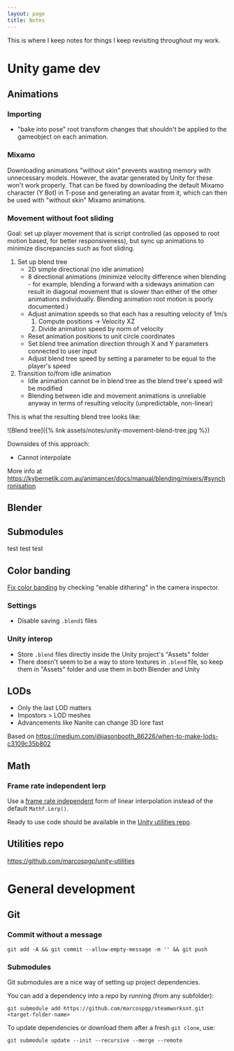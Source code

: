 ```yaml
---
layout: page
title: Notes
---
```


This is where I keep notes for things I keep revisiting throughout my work.

# Unity game dev

## Animations

### Importing

- "bake into pose" root transform changes that shouldn't be applied to the gameobject on each animation.

### Mixamo

Downloading animations "without skin" prevents wasting memory with unnecessary models.
However, the avatar generated by Unity for these won't work properly.
That can be fixed by downloading the default Mixamo character (Y Bot) in T-pose and generating an avatar from it, which can then be used with "without skin" Mixamo animations.

### Movement without foot sliding

Goal: set up player movement that is script controlled (as opposed to root motion based, for better responsiveness), but sync up animations to minimize discrepancies such as foot sliding.

1. Set up blend tree
   - 2D simple directional (no idle animation)
   - 8 directional animations (minimize velocity difference when blending - for example, blending a forward with a sideways animation can result in diagonal movement that is slower than either of the other animations individually. Blending animation root motion is poorly documented.)
   - Adjust animation speeds so that each has a resulting velocity of 1m/s
     1. Compute positions -> Velocity XZ
     2. Divide animation speed by norm of velocity
   - Reset animation positions to unit circle coordinates
   - Set blend tree animation direction through X and Y parameters connected to user input
   - Adjust blend tree speed by setting a parameter to be equal to the player's speed
2. Transition to/from idle animation
   - Idle animation cannot be in blend tree as the blend tree's speed will be modified
   - Blending between idle and movement animations is unreliable anyway in terms of resulting velocity (unpredictable, non-linear)

This is what the resulting blend tree looks like:

![Blend tree]({% link assets/notes/unity-movement-blend-tree.jpg %})

Downsides of this approach:

- Cannot interpolate

More info at <https://kybernetik.com.au/animancer/docs/manual/blending/mixers/#synchronisation>

## Blender

## Submodules

test test test

## Color banding

[Fix color banding](https://forum.unity.com/threads/horrible-color-banding-for-lighting-fog.912368/#post-9386285) by checking "enable dithering" in the camera inspector.

### Settings

- Disable saving `.blend1` files

### Unity interop

- Store `.blend` files directly inside the Unity project's "Assets" folder
- There doesn't seem to be a way to store textures in `.blend` file, so keep them in "Assets" folder and use them in both Blender and Unity

## LODs

- Only the last LOD matters
- Impostors > LOD meshes
- Advancements like Nanite can change 3D lore fast

Based on <https://medium.com/@jasonbooth_86226/when-to-make-lods-c3109c35b802>

## Math

### Frame rate independent lerp

Use a [frame rate independent](https://marcospereira.me/2022/08/24/lerp-how-to-frame-rate-independent/) form of linear interpolation instead of the default `Mathf.Lerp()`.

Ready to use code should be available in the [Unity utilities repo](https://github.com/marcospgp/unity-utilities).

## Utilities repo

<https://github.com/marcospgp/unity-utilities>

# General development

## Git

### Commit without a message

`git add -A && git commit --allow-empty-message -m '' && git push`

### Submodules

Git submodules are a nice way of setting up project dependencies.

You can add a dependency into a repo by running (from any subfolder):

`git submodule add https://github.com/marcospgp/steamworksnt.git <target-folder-name>`

To update dependencies or download them after a fresh `git clone`, use:

`git submodule update --init --recursive --merge --remote`
